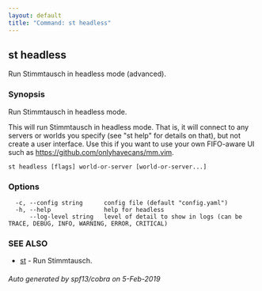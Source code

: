 ```yaml
---
layout: default
title: "Command: st headless"
---
```


## st headless

Run Stimmtausch in headless mode (advanced).

### Synopsis

Run Stimmtausch in headless mode.

This will run Stimmtausch in headless mode. That is, it will connect to any
servers or worlds you specify (see "st help" for details on that), but not
create a user interface. Use this if you want to use your own FIFO-aware
UI such as <https://github.com/onlyhavecans/mm.vim>.

```
st headless [flags] world-or-server [world-or-server...]
```

### Options

```
  -c, --config string      config file (default "config.yaml")
  -h, --help               help for headless
      --log-level string   level of detail to show in logs (can be TRACE, DEBUG, INFO, WARNING, ERROR, CRITICAL)
```

### SEE ALSO

* [st](st.md)	 - Run Stimmtausch.

###### Auto generated by spf13/cobra on 5-Feb-2019
